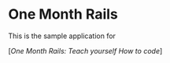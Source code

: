 # One Month Rails

This is the sample application for 

[*One Month Rails: Teach yourself How to code*]
